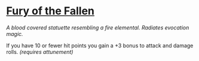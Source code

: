 # [Fury of the Fallen](https://hollowknight.wiki/w/Fury_of_the_Fallen)

*A blood covered statuette resembling a fire elemental. Radiates evocation magic.*

If you have 10 or fewer hit points you gain a +3 bonus to attack and damage rolls. *(requires attunement)*
